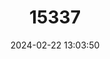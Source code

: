 ---
title: "15337"
category: "Onychomys arenicola"
draft: false
date: 2024-02-22 13:03:50
languages:
  English: ["Chihuahuan Grasshopper Mouse", "Mearns's Grasshopper Mouse"]
---